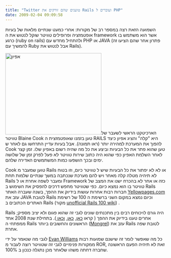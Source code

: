 ```yaml
---
title: "Twitter טוענים שהם זורקים את Rails ועוברים ל PHP"
date: 2009-02-04 09:09:58
---
```


השמועה הזאת רצה במספר רב של מקורות: אחרי כמעט שנתיים מלאות של בעיות אופטמזציה ופרופילים טוויטר שוקל לנטוש את ה framework אשר הוא משתמש בו כרגע (ruby on rails) ולהתחיל מחדש עם PHP או JAVA (פתרון אחר שהם הציעו זה להמשיך עם Ruby אבל לנטוש את Rails).

<!--more-->

<img class="alignleft size-full wp-image-62" title="אפיון" src="http://www.vadimg.co.il/wp-content/uploads/2009/02/railseasy.jpg" alt="אפיון" width="300" height="254" />הארכיטקט הראשי לשעבר של טוויטר Blaine Cook טען בזמנו שאופטמזצית ה RAILS היא "קלה" והציג אפיון כיצד להפוך את המערכת למהירה יותר (ראו תמונה). אבל בעיות עדיין התרחשו גם לאחר ש Cook טען שהוא פתר את כל הבעיות וביצע את כל מה שהיה רשום באפיון שלו. זמן קצר לאחר השלמת האפיון כפי שהוא היה כתוב שירות טוויטר לא פעל לפרק זמן של שלושה ימים ובכך הושפעו כמות המשתמשים האדירה שלהם.

Cook טוען שמעבר מ Rails או לא לא יפתור את כל הבעיות שיש ל טוויטר כיום, וזו בטוח לא תיהיה מטלה קלה מאחר ויש להם מערכת שנכתבה במשך שנתיים שלמות תחת Rails ומעבר לשפה אחרת או ל Framework כזה או אחר לא בהכרח ישנו את המצב של טוויטר בו הוא נמצא כיום. כפי שטוויטר מחפש דרכים להפסיק את השימוש ב Rails חברות רבות אחרות עושות בידיוק את ההפך, בשנה שעברה האתר <a href="http://www.yellowpages.com/">Yellowpages.com</a> עזב את JAVA לטובת Rails וכיום נמצא במקום השני ברשימת ה 100 של רשימת האתרים הכתובים ב Rails (מקור <a href="http://rails100.pbwiki.com/">unofficial Rails 100 wiki</a>) .

Rails היה גורם לויכוחים רבים בין מתכנתים שונים לגבי זה שהוא פגום ולא יציב מספיק; אחרים טענו בידיוק את ההפך ( קראו <a href="http://www.scribd.com/doc/49575/Scaling-Rails-Presentation" target="_blank">כאן</a>, <a href="http://highscalability.com/friends-sale-architecture-300-million-page-view-month-facebook-ror-app" target="_blank">כאן</a>, <a href="http://www.buildingwebapps.com/articles/13-can-rails-scale-absolutely" target="_blank">וכאן </a>). בתחילת שנת 2008 אחד ממפתחי ה Rails הראשונים והחשובים ביותר (<a href="http://mongrel.rubyforge.org/" target="_blank">Mongrel</a>) עזב את Rails לטובת שפה אחרת.

לגבי מה שנאמר על ידי <a href="http://twitter.com/ev/statuses/801530348" target="_blank">Evan Williams</a> כל מה שאפשר לומר זה שישנם שמועות רבות ממקורות פנימיים לגבי זה שטוויטר רוצה לעבור מ ROR, זאת לא תיהיה הפעם הראשונה שחברה דחתה משהו שלאחר מכן נתגלה כנכון ב 100%.
